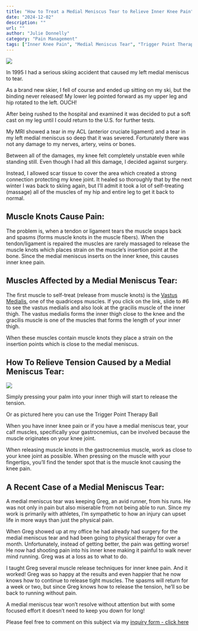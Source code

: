 ```yaml
---
title: "How to Treat a Medial Meniscus Tear to Relieve Inner Knee Pain"
date: "2024-12-02"
description: ""
url: ""
author: "Julie Donnelly"
category: "Pain Management"
tags: ["Inner Knee Pain", "Medial Meniscus Tear", "Trigger Point Therapy"]
---
```

![](https://static.wixstatic.com/media/8def6c_13ee24ffc3bd4cfbab7dbe71158ad512~mv2.jpg/v1/fill/w_266,h_376,al_c,q_80,enc_avif,quality_auto/8def6c_13ee24ffc3bd4cfbab7dbe71158ad512~mv2.jpg "")

In 1995 I had a serious skiing accident that caused my left medial meniscus to tear.

As a brand new skier, I fell of course and ended up sitting on my ski, but the binding never released! My lower leg pointed forward as my upper leg and hip rotated to the left. OUCH!

After being rushed to the hospital and examined it was decided to put a soft cast on my leg until I could return to the U.S. for further tests.

My MRI showed a tear in my ACL (anterior cruciate ligament) and a tear in my left medial meniscus so deep that it was severed. Fortunately there was not any damage to my nerves, artery, veins or bones.

Between all of the damages, my knee felt completely unstable even while standing still. Even though I had all this damage, I decided against surgery.

Instead, I allowed scar tissue to cover the area which created a strong connection protecting my knee joint. It healed so thoroughly that by the next winter I was back to skiing again, but I’ll admit it took a lot of self-treating (massage) all of the muscles of my hip and entire leg to get it back to normal.

## Muscle Knots Cause Pain:

The problem is, when a tendon or ligament tears the muscle snaps back and spasms (forms muscle knots in the muscle fibers). When the tendon/ligament is repaired the muscles are rarely massaged to release the muscle knots which places strain on the muscle’s insertion point at the bone. Since the medial meniscus inserts on the inner knee, this causes inner knee pain.

## Muscles Affected by a Medial Meniscus Tear:

The first muscle to self-treat (release from muscle knots) is the [Vastus Medialis](http://www.getbodysmart.com/ap/muscularsystem/legmuscles/vastusmedialis/tutorial.html), one of the quadriceps muscles. If you click on the link, slide to #6 to see the vastus medialis and also look at the gracilis muscle of the inner thigh. The vastus medialis forms the inner thigh close to the knee and the gracilis muscle is one of the muscles that forms the length of your inner thigh.

When these muscles contain muscle knots they place a strain on the insertion points which is close to the medial meniscus.

## How To Relieve Tension Caused by a Medial Meniscus Tear:

![](https://static.wixstatic.com/media/8def6c_655c685fc9554c9c9e3704d699364799~mv2.jpg)

Simply pressing your palm into your inner thigh will start to release the tension.

Or as pictured here you can use the Trigger Point Therapy Ball

When you have inner knee pain or if you have a medial meniscus tear, your calf muscles, specifically your gastrocnemius, can be involved because the muscle originates on your knee joint.

When releasing muscle knots in the gastrocnemius muscle, work as close to your knee joint as possible. When pressing on the muscle with your fingertips, you’ll find the tender spot that is the muscle knot causing the knee pain.

## A Recent Case of a Medial Meniscus Tear:

A medial meniscus tear was keeping Greg, an avid runner, from his runs. He was not only in pain but also miserable from not being able to run. Since my work is primarily with athletes, I’m sympathetic to how an injury can upset life in more ways than just the physical pain.

When Greg showed up at my office he had already had surgery for the medial meniscus tear and had been going to physical therapy for over a month. Unfortunately, instead of getting better, the pain was getting worse! He now had shooting pain into his inner knee making it painful to walk never mind running. Greg was at a loss as to what to do.

I taught Greg several muscle release techniques for inner knee pain. And it worked! Greg was so happy at the results and even happier that he now knows how to continue to release tight muscles. The spasms will return for a week or two, but since Greg knows how to release the tension, he’ll so be back to running without pain.

A medial meniscus tear won’t resolve without attention but with some focused effort it doesn’t need to keep you down for long!

Please feel free to comment on this subject via my [inquiry form - click here](https://www.flexibleathlete.com/contact)